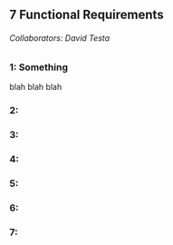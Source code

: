 ## 7 Functional Requirements
###### Collaborators: David Testa
######

### 1: Something
blah blah blah

### 2:

### 3:

### 4:

### 5:

### 6:

### 7: